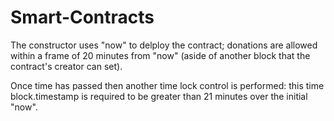 # Smart-Contracts

The constructor uses "now" to delploy the contract; donations are allowed within a frame of 20 minutes from "now"
(aside of another block that the contract's creator can set).

Once time has passed then another time lock control is performed: this time block.timestamp is required to be greater than 21 minutes
over the initial "now".
